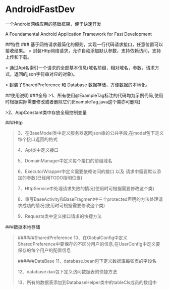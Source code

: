 # AndroidFastDev

一个Android网络应用的基础框架，便于快速开发<p>
A Foundamental Android Application Framework for Fast Development
<p><p>
##特性
### 基于网络请求最简化的原则，实现一行代码请求接口，任意位置可以接收结果。
> 封装Http网络请求，允许自动添加默认参数，支持依赖访问，支持上传和下载。<p>
> 通过Api名索引一个请求的全部基本信息(域名前缀，相对域名，参数，请求方式，返回的json字符串对应的对象)。<p>
> 封装了SharedPreference 和 Database 数据存储，方便数据的本地化。<p>

<p>
##使用说明
###全局
>1、所有使用@ExampleTag标注的代码均为示例代码,使用时根据实际需要修改或者删除它们(ExampleTag.java这个类亦可删除)<p>
>2、AppConstant类中存放全局控制变量<p>

###Http
>3、在BaseModel类中定义服务器返回json串的公共字段,在model包下定义每个接口返回的格式<p>
>4、Api类中定义接口<p>
>5、DomainManager中定义每个接口的前缀域名<p>
>6、ExecutorWrapper中定义需要依赖访问的接口 以及 请求中需要默认添加的参数(已经用TODO指明位置)<p>
>7、HttpService中处理请求失败的情况(使用时可根据需要修改这个类)<p>
>8、重写BaseActivity和BaseFragment中三个protected声明的方法处理请求成功的情况(使用时可根据需要修改这个类)<p>
>9、Requests类中定义接口请求的快捷方法<p>

###数据本地存储
>######SharedPreference
>10、在GlobalConfig中定义SharedPreference中要保存的不区分用户的信息,在UserConfig中定义要保存的每个用户的配置信息<p>
>######DataBase
>11、database.bean包下定义数据库每张表的字段名<p>
>12、database.dao包下定义访问数据表的快捷方法<p>
>13、所有的数据表添加到DatabaseHelper类中的tableCls成员的数组中<p>

